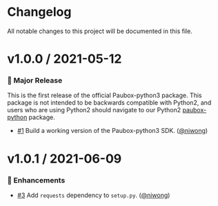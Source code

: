 # Changelog
All notable changes to this project will be documented in this file.

# v1.0.0 / 2021-05-12
### 🚀 Major Release
This is the first release of the official Paubox-python3 package. This package is not intended to be backwards compatible with Python2, and users who are using Python2 should navigate to our Python2 [paubox-python](https://github.com/Paubox/paubox-python) package.

- [#1](https://github.com/Paubox/paubox-python3/pull/1) Build a working version of the Paubox-python3 SDK. ([@niwong](https://github.com/niwong))

# v1.0.1 / 2021-06-09
### 🎉 Enhancements
- [#3](https://github.com/Paubox/paubox-python3/pull/3) Add `requests` dependency to `setup.py`. ([@niwong](https://github.com/niwong))
